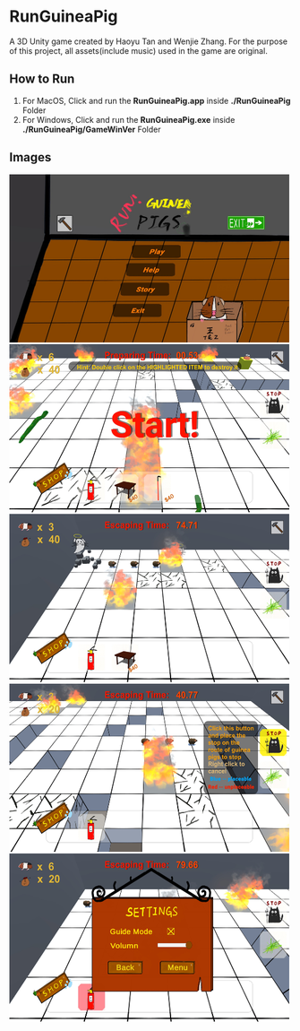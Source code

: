# RunGuineaPig
A 3D Unity game created by Haoyu Tan and Wenjie Zhang. For the purpose of this project, all assets(include music) used in the game are original.

## How to Run
1. For MacOS, Click and run the **RunGuineaPig.app** inside **./RunGuineaPig** Folder
2. For Windows, Click and run the **RunGuineaPig.exe** inside **./RunGuineaPig/GameWinVer** Folder

## Images
<img src="CoverImages/1.jpg" width="500" height="300">
<img src="CoverImages/2.jpg" width="500" height="300">
<img src="CoverImages/3.jpg" width="500" height="300">
<img src="CoverImages/4.jpg" width="500" height="300">
<img src="CoverImages/5.jpg" width="500" height="300">
